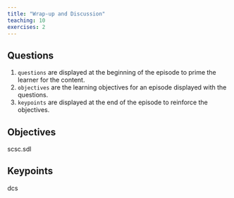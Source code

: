 ```yaml
---
title: "Wrap-up and Discussion"
teaching: 10
exercises: 2
---
```

## Questions

 1. `questions` are displayed at the beginning of the episode to prime the
    learner for the content.
 2. `objectives` are the learning objectives for an episode displayed with
    the questions.
 3. `keypoints` are displayed at the end of the episode to reinforce the
    objectives.

## Objectives

  scsc.sdl
## Keypoints

dcs
